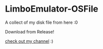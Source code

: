 # LimboEmulator-OSFile
A collect of my disk file from here :0

Download from Release!

[check out my channel](https://www.youtube.com/channel/UCHLN1cnuBhRvPBgrhARqp2A) :)
